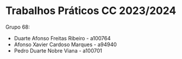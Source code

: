 # Trabalhos Práticos CC 2023/2024

Grupo 68:

- Duarte Afonso Freitas Ribeiro - a100764
- Afonso Xavier Cardoso Marques - a94940
- Pedro Duarte Nobre Viana - a100701

